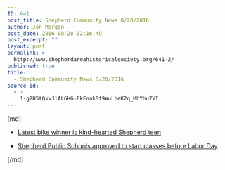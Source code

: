 ```yaml
---
ID: 641
post_title: Shepherd Community News 8/20/2016
author: Jon Morgan
post_date: 2016-08-28 02:16:49
post_excerpt: ""
layout: post
permalink: >
  http://www.shepherdareahistoricalsociety.org/641-2/
published: true
title:
  - Shepherd Community News 8/20/2016
source-id:
  - >
    1-g2U5tQvvJlAL6HG-PkFnakSf9WuLbeK2q_MhYhu7VI
---
```

[md]

* [Latest bike winner is kind-hearted Shepherd teen](http://www.themorningsun.com/general-news/20160820/latest-bike-winner-is-kind-hearted-shepherd-teen)

* [Shepherd Public Schools approved to start classes before Labor Day](http://www.themorningsun.com/general-news/20160820/shepherd-public-schools-approved-to-start-classes-before-labor-day)

[/md]